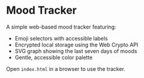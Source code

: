 # Mood Tracker

A simple web-based mood tracker featuring:

- Emoji selectors with accessible labels
- Encrypted local storage using the Web Crypto API
- SVG graph showing the last seven days of moods
- Gentle, accessible color palette

Open `index.html` in a browser to use the tracker.
